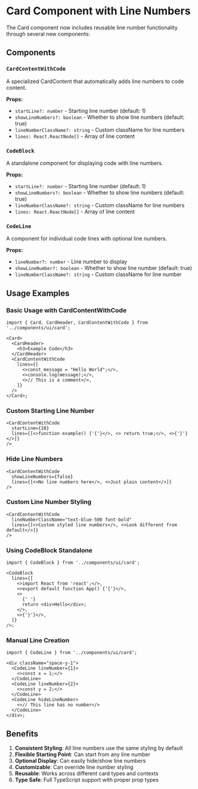# Card Component with Line Numbers

The Card component now includes reusable line number functionality through several new components:

## Components

### `CardContentWithCode`

A specialized CardContent that automatically adds line numbers to code content.

**Props:**

- `startLine?: number` - Starting line number (default: 1)
- `showLineNumbers?: boolean` - Whether to show line numbers (default: true)
- `lineNumberClassName?: string` - Custom className for line numbers
- `lines: React.ReactNode[]` - Array of line content

### `CodeBlock`

A standalone component for displaying code with line numbers.

**Props:**

- `startLine?: number` - Starting line number (default: 1)
- `showLineNumbers?: boolean` - Whether to show line numbers (default: true)
- `lineNumberClassName?: string` - Custom className for line numbers
- `lines: React.ReactNode[]` - Array of line content

### `CodeLine`

A component for individual code lines with optional line numbers.

**Props:**

- `lineNumber?: number` - Line number to display
- `showLineNumber?: boolean` - Whether to show line number (default: true)
- `lineNumberClassName?: string` - Custom className for line number

## Usage Examples

### Basic Usage with CardContentWithCode

```tsx
import { Card, CardHeader, CardContentWithCode } from '../components/ui/card';

<Card>
  <CardHeader>
    <h3>Example Code</h3>
  </CardHeader>
  <CardContentWithCode
    lines={[
      <>const message = "Hello World";</>,
      <>console.log(message);</>,
      <>// This is a comment</>,
    ]}
  />
</Card>;
```

### Custom Starting Line Number

```tsx
<CardContentWithCode
  startLine={10}
  lines={[<>function example() {'{'}</>, <> return true;</>, <>{'}'}</>]}
/>
```

### Hide Line Numbers

```tsx
<CardContentWithCode
  showLineNumbers={false}
  lines={[<>No line numbers here</>, <>Just plain content</>]}
/>
```

### Custom Line Number Styling

```tsx
<CardContentWithCode
  lineNumberClassName="text-blue-500 font-bold"
  lines={[<>Custom styled line numbers</>, <>Look different from default</>]}
/>
```

### Using CodeBlock Standalone

```tsx
import { CodeBlock } from '../components/ui/card';

<CodeBlock
  lines={[
    <>import React from 'react';</>,
    <>export default function App() {'{'}</>,
    <>
      {' '}
      return <div>Hello</div>;
    </>,
    <>{'}'}</>,
  ]}
/>;
```

### Manual Line Creation

```tsx
import { CodeLine } from '../components/ui/card';

<div className="space-y-1">
  <CodeLine lineNumber={1}>
    <>const x = 1;</>
  </CodeLine>
  <CodeLine lineNumber={2}>
    <>const y = 2;</>
  </CodeLine>
  <CodeLine hideLineNumber>
    <>// This line has no number</>
  </CodeLine>
</div>;
```

## Benefits

1. **Consistent Styling**: All line numbers use the same styling by default
2. **Flexible Starting Point**: Can start from any line number
3. **Optional Display**: Can easily hide/show line numbers
4. **Customizable**: Can override line number styling
5. **Reusable**: Works across different card types and contexts
6. **Type Safe**: Full TypeScript support with proper prop types

